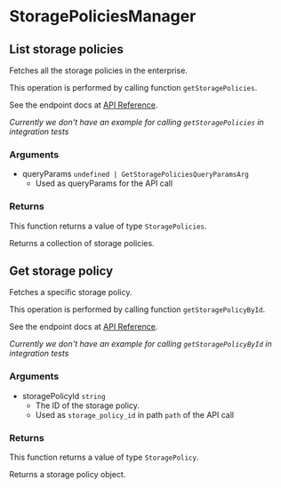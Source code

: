 # StoragePoliciesManager

## List storage policies

Fetches all the storage policies in the enterprise.

This operation is performed by calling function `getStoragePolicies`.

See the endpoint docs at
[API Reference](https://developer.box.com/reference/get-storage-policies/).

*Currently we don't have an example for calling `getStoragePolicies` in integration tests*

### Arguments

- queryParams `undefined | GetStoragePoliciesQueryParamsArg`
  - Used as queryParams for the API call


### Returns

This function returns a value of type `StoragePolicies`.

Returns a collection of storage policies.


## Get storage policy

Fetches a specific storage policy.

This operation is performed by calling function `getStoragePolicyById`.

See the endpoint docs at
[API Reference](https://developer.box.com/reference/get-storage-policies-id/).

*Currently we don't have an example for calling `getStoragePolicyById` in integration tests*

### Arguments

- storagePolicyId `string`
  - The ID of the storage policy.
  - Used as `storage_policy_id` in path `path` of the API call


### Returns

This function returns a value of type `StoragePolicy`.

Returns a storage policy object.


